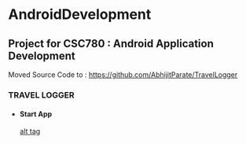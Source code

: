 # AndroidDevelopment
## Project for CSC780 : Android Application Development
Moved Source Code to : https://github.com/AbhijitParate/TravelLogger

### TRAVEL LOGGER
* #### Start App
    [alt tag](https://github.com/AbhijitParate/AndroidDevelopment/tree/master/Documents/Images/1.png)

